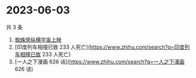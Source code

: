 # 2023-06-03

共 3 条

<!-- BEGIN -->
<!-- 最后更新时间 Sat Jun 03 2023 10:42:19 GMT+0800 (China Standard Time) -->

1. [蜘蛛侠纵横宇宙上映](https://www.zhihu.com/search?q=蜘蛛侠纵横宇宙上映)
1. [印度列车相撞已致 233 人死亡](https://www.zhihu.com/search?q=印度列车相撞已致
   233 人死亡)
1. [一人之下漫画 626 话](https://www.zhihu.com/search?q=一人之下漫画 626 话)

<!-- END -->
